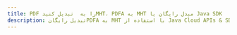 ---title: PDF را به  تبدیل کنیدMHT، PDFA به MHT مبدل رایگان یا Java SDKdescription: تبدیل رایگانPDFA به MHT با استفاده از Java Cloud APIs & SDK همچنین اسناد PDF را در Cloud ایجاد، ویرایش و رندر کنید.---